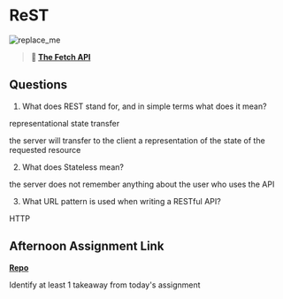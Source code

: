 # ReST

![replace_me](https://codeworks.blob.core.windows.net/public/assets/img/illustrations/placeholder.svg)

> **📖 [The Fetch API](https://codeworksacademy.com/fs-student-guide/resources/wk4/04-Fetch)**

## Questions

1. What does REST stand for, and in simple terms what does it mean?

representational state transfer

the server will transfer to the client a representation
of the state of the requested resource

2. What does Stateless mean?

the server does not remember anything about the user who uses the API

3. What URL pattern is used when writing a RESTful API?

HTTP

## Afternoon Assignment Link

**[Repo](https://github.com/Miles-Collins/Group-Project)**

Identify at least 1 takeaway from today's assignment
